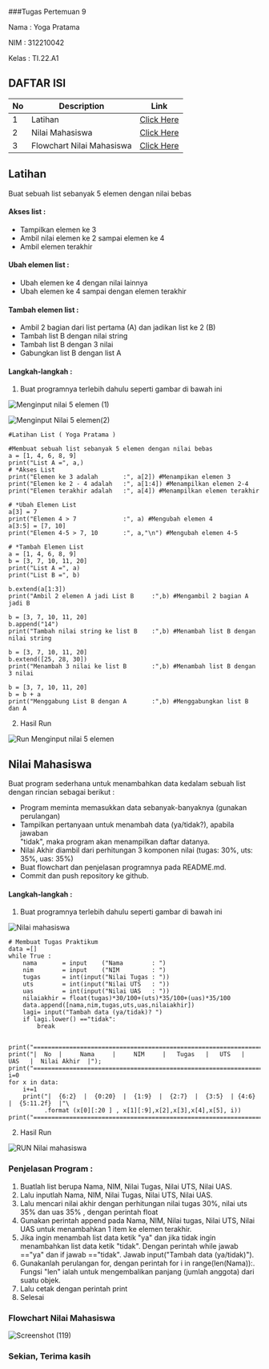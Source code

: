 ###Tugas Pertemuan 9

Nama : Yoga Pratama 

NIM : 312210042

Kelas : TI.22.A1

## DAFTAR ISI <br>
| No | Description | Link |
|-----|------|-----|
|1|Latihan|[Click Here](#latihan)|
|2|Nilai Mahasiswa|[Click Here](#nilai-mahasiswa)|
|3|Flowchart Nilai Mahasiswa |[Click Here](#flowchart-nilai-mahasiswa)|

## Latihan
Buat sebuah list sebanyak 5 elemen dengan nilai bebas

#### Akses list :
- Tampilkan elemen ke 3
- Ambil nilai elemen ke 2 sampai elemen ke 4
- Ambil elemen terakhir
#### Ubah elemen list :
- Ubah elemen ke 4 dengan nilai lainnya
- Ubah elemen ke 4 sampai dengan elemen terakhir
#### Tambah elemen list :
- Ambil 2 bagian dari list pertama (A) dan jadikan list ke 2 (B)
- Tambah list B dengan nilai string
- Tambah list B dengan 3 nilai
- Gabungkan list B dengan list A

#### Langkah-langkah :
1. Buat programnya terlebih dahulu seperti gambar di bawah ini

![Menginput nilai 5 elemen (1)](https://user-images.githubusercontent.com/115678171/203445766-790ff353-4f39-4e39-b20a-a753e741b92c.png)

![Menginput Nilai 5 elemen(2)](https://user-images.githubusercontent.com/115678171/203445856-14a360f5-14c0-4334-8c99-5ac968b1e9fc.png)

````
#Latihan List ( Yoga Pratama )

#Membuat sebuah list sebanyak 5 elemen dengan nilai bebas
a = [1, 4, 6, 8, 9]
print("List A =", a,)
# *Akses List
print("Elemen ke 3 adalah       :", a[2]) #Menampikan elemen 3
print("Elemen ke 2 - 4 adalah   :", a[1:4]) #Menampilkan elemen 2-4
print("Elemen terakhir adalah   :", a[4]) #Menampilkan elemen terakhir

# *Ubah Elemen List
a[3] = 7
print("Elemen 4 > 7             :", a) #Mengubah elemen 4
a[3:5] = [7, 10]
print("Elemen 4-5 > 7, 10       :", a,"\n") #Mengubah elemen 4-5

# *Tambah Elemen List
a = [1, 4, 6, 8, 9]
b = [3, 7, 10, 11, 20]
print("List A =", a)
print("List B =", b)

b.extend(a[1:3])
print("Ambil 2 elemen A jadi List B     :",b) #Mengambil 2 bagian A jadi B

b = [3, 7, 10, 11, 20]
b.append("14")
print("Tambah nilai string ke list B    :",b) #Menambah list B dengan nilai string

b = [3, 7, 10, 11, 20]
b.extend([25, 28, 30])
print("Menambah 3 nilai ke list B       :",b) #Menambah list B dengan 3 nilai

b = [3, 7, 10, 11, 20]
b = b + a
print("Menggabung List B dengan A       :",b) #Menggabungkan list B dan A

````
    
2. Hasil Run

![Run Menginput nilai 5 elemen](https://user-images.githubusercontent.com/115678171/203456224-2277b88d-354c-42fb-a459-32ead3fa07a1.png)


## Nilai Mahasiswa
Buat program sederhana untuk menambahkan data kedalam sebuah list dengan rincian sebagai berikut :

- Program meminta memasukkan data sebanyak-banyaknya (gunakan perulangan)
- Tampilkan pertanyaan untuk menambah data (ya/tidak?), apabila jawaban   
"tidak", maka program akan menampilkan daftar datanya.
- Nilai Akhir diambil dari perhitungan 3 komponen nilai (tugas: 30%, uts: 35%, uas: 35%)
- Buat flowchart dan penjelasan programnya pada README.md.
- Commit dan push repository ke github.

#### Langkah-langkah :
1. Buat programnya terlebih dahulu seperti gambar di bawah ini

![Nilai mahasiswa ](https://user-images.githubusercontent.com/115678171/203456281-39cec7ae-7bf3-4527-980e-e47417eedd84.png)

```
# Membuat Tugas Praktikum
data =[]
while True :
    nama       = input    ("Nama        : ")
    nim        = input    ("NIM         : ")
    tugas      = int(input("Nilai Tugas : "))
    uts        = int(input("Nilai UTS   : "))
    uas        = int(input("Nilai UAS   : "))
    nilaiakhir = float(tugas)*30/100+(uts)*35/100+(uas)*35/100
    data.append([nama,nim,tugas,uts,uas,nilaiakhir])
    lagi= input("Tambah data (ya/tidak)? ")
    if lagi.lower() =="tidak":
        break


print("=====================================================================================");
print("|  No  |     Nama     |     NIM     |   Tugas   |   UTS   |   UAS   |  Nilai Akhir  |");
print("=====================================================================================");
i=0
for x in data:
    i+=1
    print("|  {6:2}  |  {0:20}  |  {1:9}  |  {2:7}  |  {3:5}  | {4:6}  |  {5:11.2f}  |"\
          .format (x[0][:20 ] , x[1][:9],x[2],x[3],x[4],x[5], i))
print("=====================================================================================");
````

2. Hasil Run

![RUN Nilai mahasiswa](https://user-images.githubusercontent.com/115678171/203456588-8a677656-6a02-4fb5-9501-ecbaf1ee0208.png)


### Penjelasan Program :
1. Buatlah list berupa Nama, NIM, Nilai Tugas, Nilai UTS, Nilai UAS.
2. Lalu inputlah Nama, NIM, Nilai Tugas, Nilai UTS, Nilai UAS.
3. Lalu mencari nilai akhir dengan perhitungan nilai tugas 30%, nilai uts 35% dan uas 35% , dengan perintah float
4. Gunakan perintah append pada Nama, NIM, Nilai tugas, Nilai UTS, Nilai UAS untuk menambahkan 1 item ke elemen terakhir.
5. Jika ingin menambah list data ketik "ya" dan jika tidak ingin menambahkan list data ketik "tidak". Dengan perintah while jawab =="ya" dan if jawab =="tidak". Jawab input("Tambah data (ya/tidak)").
6. Gunakanlah perulangan for, dengan perintah for i in range(len(Nama)):. Fungsi "len" ialah untuk mengembalikan panjang (jumlah anggota) dari suatu objek.
7. Lalu cetak dengan perintah print
8. Selesai

### Flowchart Nilai Mahasiswa

![Screenshot (119)](https://user-images.githubusercontent.com/115678171/203456633-e8e98ec1-3407-414d-b1a4-0b6a7774f9fb.png)

### Sekian, Terima kasih 
